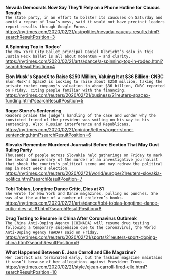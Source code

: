 **Nevada Democrats Now Say They’ll Rely on a Phone Hotline for Caucus Results**\
`The state party, in an effort to bolster its caucuses on Saturday and avoid a repeat of Iowa’s mess, said it would not have precinct leaders report results through Google Forms.`\
https://nytimes.com/2020/02/21/us/politics/nevada-caucus-results.html?searchResultPosition=3

**A Spinning Top in ‘Rodeo’**\
`The New York City Ballet principal Daniel Ulbricht’s solo in this Justin Peck ballet is all about momentum — and clarity.`\
https://nytimes.com/2020/02/21/arts/dance/a-spinning-top-in-rodeo.html?searchResultPosition=4

**Elon Musk's SpaceX to Raise $250 Million, Valuing It at $36 Billion: CNBC**\
`Elon Musk's SpaceX is looking to raise about $250 million, taking the private rocket company's valuation to about $36 billion, CNBC reported on Friday, citing people familiar with the financing.`\
https://nytimes.com/reuters/2020/02/21/business/21reuters-spacex-funding.html?searchResultPosition=5

**Roger Stone’s Sentencing**\
`Readers praise the judge’s handling of the case and wonder why the convicted friend of the president was smiling on his way to his sentencing. Also: Russian interference and Republicans.`\
https://nytimes.com/2020/02/21/opinion/letters/roger-stone-sentencing.html?searchResultPosition=6

**Slovaks Remember Murdered Journalist Before Election That May Oust Ruling Party**\
`Thousands of people across Slovakia held gatherings on Friday to mark the second anniversary of the murder of an investigative journalist that shook the country's political scene and may redraw the political map in next week's election.    `\
https://nytimes.com/reuters/2020/02/21/world/europe/21reuters-slovakia-politics.html?searchResultPosition=7

**Tobi Tobias, Longtime Dance Critic, Dies at 81**\
`She wrote for New York and Dance magazines, pulling no punches. She was also the author of a number of children’s books.`\
https://nytimes.com/2020/02/21/arts/dance/tobi-tobias-longtime-dance-critic-dies-at-81.html?searchResultPosition=8

**Drug Testing to Resume in China After Coronavirus Outbreak**\
`The China Anti-Doping Agency (CHINADA) will resume drug testing following a temporary suspension due to the coronavirus, the World Anti-Doping Agency (WADA) said on Friday.`\
https://nytimes.com/reuters/2020/02/21/sports/21reuters-sport-doping-china.html?searchResultPosition=9

**What Happened Between E. Jean Carroll and Elle Magazine?**\
`Her contract was terminated early, but the fashion magazine maintains it wasn’t because of her allegations against President Trump.`\
https://nytimes.com/2020/02/21/style/ejean-carroll-fired-elle.html?searchResultPosition=10

